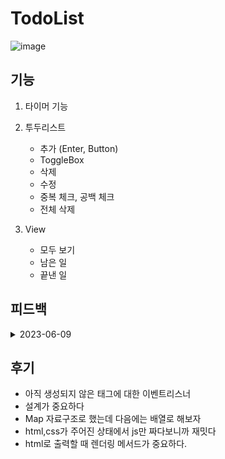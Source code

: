 # TodoList

![image](https://github.com/BangDori/FE-JavaScript-Study/assets/44726494/a865ed4f-f0f6-4396-91ac-3d05a57c94c1)

## 기능
1. 타이머 기능
2. 투두리스트
	- 추가 (Enter, Button)
	- ToggleBox
	- 삭제
	- 수정
	- 중복 체크, 공백 체크
	- 전체 삭제

3. View
	- 모두 보기
	- 남은 일
	- 끝낸 일

## 피드백
<details>
  <summary>2023-06-09</summary>

	- 홈페이지 접속시 바로 시간 업데이트 되도록
	- 수정 시, 엔터키 입력 됐을 때 비활성화
	- 수정 시, 중복
	- 카테고리 버튼 클릭시, 활성화 이벤트 이동 (selected)
	- 설계문제
		- 최상위 app.js -> timer / todos / event
		- 시계 timer.js
		- 할일 기능 -> 추가/토글/수정/삭제 todos.js
		- 렌더 -> All/Active/Completed/Clear (Selected) event.js

</details>
 

## 후기
 - 아직 생성되지 않은 태그에 대한 이벤트리스너
 - 설계가 중요하다
 - Map 자료구조로 했는데 다음에는 배열로 해보자
 - html,css가 주어진 상태에서 js만 짜다보니까 재밋다
 - html로 출력할 때 렌더링 메서드가 중요하다.
